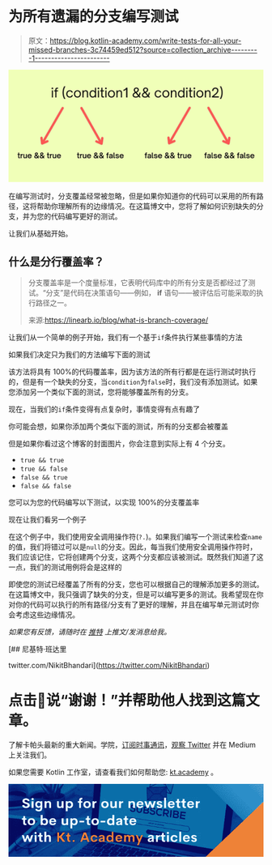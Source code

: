 # 为所有遗漏的分支编写测试

> 原文：<https://blog.kotlin-academy.com/write-tests-for-all-your-missed-branches-3c74459ed512?source=collection_archive---------1----------------------->

![](img/41e26d3b3d95406a5a88f757b76eea56.png)

在编写测试时，分支覆盖经常被忽略，但是如果你知道你的代码可以采用的所有路径，这将帮助你理解所有的边缘情况。在这篇博文中，您将了解如何识别缺失的分支，并为您的代码编写更好的测试。

让我们从基础开始。

## 什么是分行覆盖率？

> 分支覆盖率是一个度量标准，它表明代码库中的所有分支是否都经过了测试。“分支”是代码在决策语句——例如， **if** 语句——被评估后可能采取的执行路径之一。
> 
> 来源:https://linearb.io/blog/what-is-branch-coverage/

让我们从一个简单的例子开始，我们有一个基于`if`条件执行某些事情的方法

如果我们决定只为我们的方法编写下面的测试

该方法将具有 100%的代码覆盖率，因为该方法的所有行都是在运行测试时执行的，但是有一个缺失的分支，当`condition`为`false`时，我们没有添加测试。如果您添加另一个类似下面的测试，您将能够覆盖所有的分支。

现在，当我们的`if`条件变得有点复杂时，事情变得有点有趣了

你可能会想，如果你添加两个类似下面的测试，所有的分支都会被覆盖

但是如果你看过这个博客的封面图片，你会注意到实际上有 4 个分支。

*   `true && true`
*   `true && false`
*   `false && true`
*   `false && false`

您可以为您的代码编写以下测试，以实现 100%的分支覆盖率

现在让我们看另一个例子

在这个例子中，我们使用安全调用操作符(`?.`)。如果我们编写一个测试来检查`name`的值，我们将错过可以是`null`的分支。因此，每当我们使用安全调用操作符时，我们应该记住，它将创建两个分支，这两个分支都应该被测试。既然我们知道了这一点，我们的测试用例将会是这样的

即使您的测试已经覆盖了所有的分支，您也可以根据自己的理解添加更多的测试。在这篇博文中，我只强调了缺失的分支，但是可以编写更多的测试。我希望现在你对你的代码可以执行的所有路径/分支有了更好的理解，并且在编写单元测试时你会考虑这些边缘情况。

*如果您有反馈，请随时在* [*推特*](https://twitter.com/NikitBhandari) *上推文/发消息给我。*

[](https://twitter.com/NikitBhandari) [## 尼基特·班达里

twitter.com/NikitBhandari](https://twitter.com/NikitBhandari) 

# 点击👏说“谢谢！”并帮助他人找到这篇文章。

了解卡帕头最新的重大新闻。学院，[订阅时事通讯](https://kotlin-academy.us17.list-manage.com/subscribe?u=5d3a48e1893758cb5be5c2919&id=d2ba84960a)，[观察 Twitter](https://twitter.com/ktdotacademy) 并在 Medium 上关注我们。

如果您需要 Kotlin 工作室，请查看我们如何帮助您: [kt.academy](https://kt.academy/) 。

[![](img/0f75035864c8777980691ea01b2909c2.png)](https://kotlin-academy.us17.list-manage.com/subscribe?u=5d3a48e1893758cb5be5c2919&id=d2ba84960a)